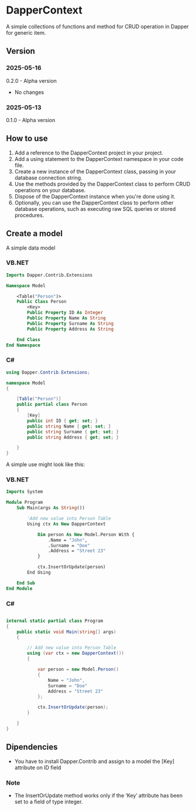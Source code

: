 ﻿# DapperContext

A simple collections of functions and method for CRUD operation in Dapper for generic item.

## Version

### 2025-05-16
0.2.0 - Alpha version

- No changes

### 2025-05-13
0.1.0 - Alpha version

## How to use
        
1. Add a reference to the DapperContext project in your project.
2. Add a using statement to the DapperContext namespace in your code file.
3. Create a new instance of the DapperContext class, passing in your database connection string.
4. Use the methods provided by the DapperContext class to perform CRUD operations on your database.
5. Dispose of the DapperContext instance when you're done using it.
6. Optionally, you can use the DapperContext class to perform other database operations, such as executing raw SQL queries or stored procedures. 

## Create a model
A simple data model

### VB.NET
```vb
Imports Dapper.Contrib.Extensions

Namespace Model

    <Table("Person")>
    Public Class Person
        <Key>
        Public Property ID As Integer
        Public Property Name As String
        Public Property Surname As String   
        Public Property Address As String

    End Class
End Namespace
```

### C#
```cs
using Dapper.Contrib.Extensions;

namespace Model
{

    [Table("Person")]
    public partial class Person
    {
        [Key]
        public int ID { get; set; }
        public string Name { get; set; }
        public string Surname { get; set; }
        public string Address { get; set; }

    }
}
```

A simple use might look like this:

### VB.NET
```vb
Imports System

Module Program
    Sub Main(args As String())

        'Add new value into Person Table
        Using ctx As New DapperContext

            Dim person As New Model.Person With {
                .Name = "John",
                .Surname = "Doe"
                .Address = "Street 23"
            }

            ctx.InsertOrUpdate(person)
        End Using

    End Sub
End Module
```

### C#
```cs

internal static partial class Program
{
    public static void Main(string[] args)
    {

        // Add new value into Person Table
        using (var ctx = new DapperContext())
        {

            var person = new Model.Person()
            {
                Name = "John",
                Surname = "Doe"
                Address = "Street 23"
            };

            ctx.InsertOrUpdate(person);
        } 

    }
}
```


## Dipendencies 

 - You have to install Dapper.Contrib and assign to a model the [Key] attribute on ID field

### Note

- The InsertOrUpdate method works only if the ‘Key’ attribute has been set to a field of type integer.
